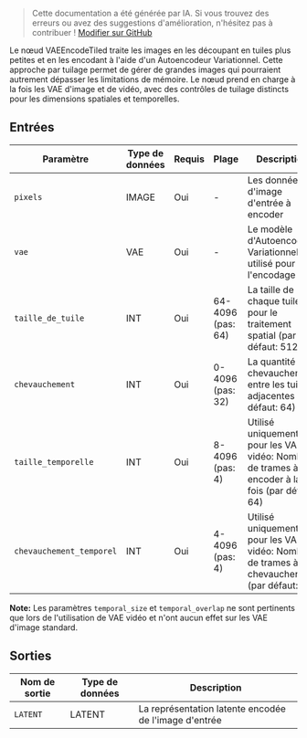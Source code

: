 > Cette documentation a été générée par IA. Si vous trouvez des erreurs ou avez des suggestions d'amélioration, n'hésitez pas à contribuer ! [Modifier sur GitHub](https://github.com/Comfy-Org/embedded-docs/blob/main/comfyui_embedded_docs/docs/VAEEncodeTiled/fr.md)

Le nœud VAEEncodeTiled traite les images en les découpant en tuiles plus petites et en les encodant à l'aide d'un Autoencodeur Variationnel. Cette approche par tuilage permet de gérer de grandes images qui pourraient autrement dépasser les limitations de mémoire. Le nœud prend en charge à la fois les VAE d'image et de vidéo, avec des contrôles de tuilage distincts pour les dimensions spatiales et temporelles.

## Entrées

| Paramètre | Type de données | Requis | Plage | Description |
|-----------|-----------|----------|-------|-------------|
| `pixels` | IMAGE | Oui | - | Les données d'image d'entrée à encoder |
| `vae` | VAE | Oui | - | Le modèle d'Autoencodeur Variationnel utilisé pour l'encodage |
| `taille_de_tuile` | INT | Oui | 64-4096 (pas: 64) | La taille de chaque tuile pour le traitement spatial (par défaut: 512) |
| `chevauchement` | INT | Oui | 0-4096 (pas: 32) | La quantité de chevauchement entre les tuiles adjacentes (par défaut: 64) |
| `taille_temporelle` | INT | Oui | 8-4096 (pas: 4) | Utilisé uniquement pour les VAE vidéo: Nombre de trames à encoder à la fois (par défaut: 64) |
| `chevauchement_temporel` | INT | Oui | 4-4096 (pas: 4) | Utilisé uniquement pour les VAE vidéo: Nombre de trames à chevaucher (par défaut: 8) |

**Note:** Les paramètres `temporal_size` et `temporal_overlap` ne sont pertinents que lors de l'utilisation de VAE vidéo et n'ont aucun effet sur les VAE d'image standard.

## Sorties

| Nom de sortie | Type de données | Description |
|-------------|-----------|-------------|
| `LATENT` | LATENT | La représentation latente encodée de l'image d'entrée |
